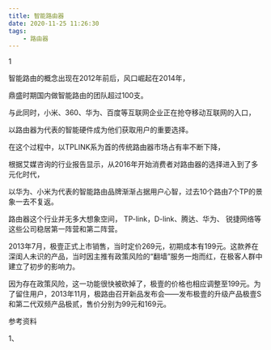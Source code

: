```yaml
---
title: 智能路由器
date: 2020-11-25 11:26:30
tags:
	- 路由器
---
```


1

智能路由的概念出现在2012年前后，风口崛起在2014年，

鼎盛时期国内做智能路由的团队超过100支。

与此同时，小米、360、华为、百度等互联网企业正在抢夺移动互联网的入口，

以路由器为代表的智能硬件成为他们获取用户的重要选择。



在这个过程中，以TPLINK系为首的传统路由器市场占有率不断下降，

根据艾媒咨询的行业报告显示，从2016年开始消费者对路由器的选择进入到了多元化时代，

以华为、小米为代表的智能路由品牌渐渐占据用户心智，过去10个路由7个TP的景象一去不复返。



路由器这个行业并无多大想象空间， TP-link，D-link、腾达、华为、 锐捷网络等这些公司稳居第一阵营和第二阵营。



2013年7月，极壹正式上市销售，当时定价269元，初期成本有199元。这款养在深闺人未识的产品，当时因主推有政策风险的“翻墙”服务一炮而红，在极客人群中建立了初步的影响力。

因为存在政策风险，这一功能很快被砍掉了，极壹的价格也相应调整至199元。为了留住用户，2013年11月，极路由召开新品发布会——发布极壹的升级产品极壹S和第二代双频产品极贰，售价分别为99元和169元。



参考资料

1、

